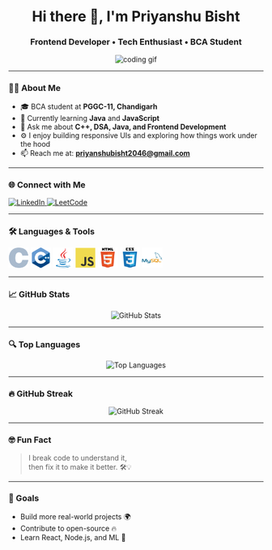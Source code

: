 <h1 align="center">Hi there 👋, I'm Priyanshu Bisht</h1>
<h3 align="center">Frontend Developer • Tech Enthusiast • BCA Student</h3>

<p align="center">
  <img src="https://media.giphy.com/media/L8K62iTDkzGX6/giphy.gif" width="250" alt="coding gif"/>
</p>

---

### 👨‍💻 About Me

- 🎓 BCA student at **PGGC-11, Chandigarh**
- 🌱 Currently learning **Java** and **JavaScript**
- 💬 Ask me about **C++, DSA, Java, and Frontend Development**
- ⚙️ I enjoy building responsive UIs and exploring how things work under the hood
- 📫 Reach me at: **priyanshubisht2046@gmail.com**

---

### 🌐 Connect with Me

<p align="left">
  <a href="https://www.linkedin.com/in/priyanshu-bisht-b7a710346?utm_source=share&utm_campaign=share_via&utm_content=profile&utm_medium=android_app" target="_blank">
    <img src="https://raw.githubusercontent.com/rahuldkjain/github-profile-readme-generator/master/src/images/icons/Social/linked-in-alt.svg" alt="LinkedIn" height="30" width="40" />
  </a>
  <a href="https://leetcode.com/priyanshu_bisht_/" target="_blank">
    <img src="https://raw.githubusercontent.com/rahuldkjain/github-profile-readme-generator/master/src/images/icons/Social/leet-code.svg" alt="LeetCode" height="30" width="40" />
  </a>
</p>

---

### 🛠️ Languages & Tools

<p align="left">
  <img src="https://raw.githubusercontent.com/devicons/devicon/master/icons/c/c-original.svg" alt="C" width="40" height="40"/>
  <img src="https://raw.githubusercontent.com/devicons/devicon/master/icons/cplusplus/cplusplus-original.svg" alt="C++" width="40" height="40"/>
  <img src="https://raw.githubusercontent.com/devicons/devicon/master/icons/java/java-original.svg" alt="Java" width="40" height="40"/>
  <img src="https://raw.githubusercontent.com/devicons/devicon/master/icons/javascript/javascript-original.svg" alt="JavaScript" width="40" height="40"/>
  <img src="https://raw.githubusercontent.com/devicons/devicon/master/icons/html5/html5-original-wordmark.svg" alt="HTML5" width="40" height="40"/>
  <img src="https://raw.githubusercontent.com/devicons/devicon/master/icons/css3/css3-original-wordmark.svg" alt="CSS3" width="40" height="40"/>
  <img src="https://raw.githubusercontent.com/devicons/devicon/master/icons/mysql/mysql-original-wordmark.svg" alt="MySQL" width="40" height="40"/>
</p>

---

### 📈 GitHub Stats

<p align="center">
  <img src="https://github-readme-stats.vercel.app/api?username=priyanshubisht-1&show_icons=true&theme=tokyonight" alt="GitHub Stats"/>
</p>

---

### 🔍 Top Languages

<p align="center">
  <img src="https://github-readme-stats.vercel.app/api/top-langs?username=priyanshubisht-1&show_icons=true&layout=compact&theme=tokyonight" alt="Top Languages"/>
</p>

---

### 🔥 GitHub Streak

<p align="center">
  <img src="https://github-readme-streak-stats.herokuapp.com/?user=priyanshubisht-1&theme=tokyonight" alt="GitHub Streak"/>
</p>

---

### 🤓 Fun Fact

> I break code to understand it,  
> then fix it to make it better. 🛠️💡

---

### 🚀 Goals

- Build more real-world projects 🌍  
- Contribute to open-source 🔥  
- Learn React, Node.js, and ML 🔄  
